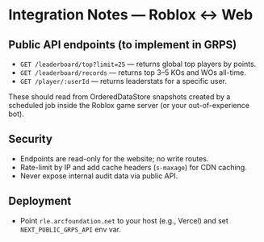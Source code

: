 # Integration Notes — Roblox ↔ Web

## Public API endpoints (to implement in GRPS)
- `GET /leaderboard/top?limit=25` — returns global top players by points.
- `GET /leaderboard/records` — returns top 3–5 KOs and WOs all-time.
- `GET /player/:userId` — returns leaderstats for a specific user.

These should read from OrderedDataStore snapshots created by a scheduled job inside the Roblox game server (or your out-of-experience bot).

## Security
- Endpoints are read-only for the website; no write routes.
- Rate-limit by IP and add cache headers (`s-maxage`) for CDN caching.
- Never expose internal audit data via public API.

## Deployment
- Point `rle.arcfoundation.net` to your host (e.g., Vercel) and set `NEXT_PUBLIC_GRPS_API` env var.

